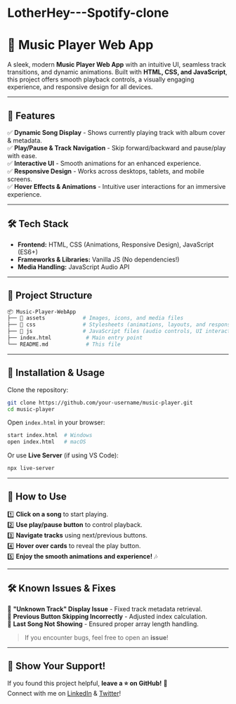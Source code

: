 # LotherHey---Spotify-clone
# 🎵 Music Player Web App

A sleek, modern **Music Player Web App** with an intuitive UI, seamless track transitions, and dynamic animations. Built with **HTML, CSS, and JavaScript**, this project offers smooth playback controls, a visually engaging experience, and responsive design for all devices.

---

## 🚀 Features

✅ **Dynamic Song Display** - Shows currently playing track with album cover & metadata.  
✅ **Play/Pause & Track Navigation** - Skip forward/backward and pause/play with ease.  
✅ **Interactive UI** - Smooth animations for an enhanced experience.  
✅ **Responsive Design** - Works across desktops, tablets, and mobile screens.  
✅ **Hover Effects & Animations** - Intuitive user interactions for an immersive experience.  

---

## 🛠️ Tech Stack

- **Frontend:** HTML, CSS (Animations, Responsive Design), JavaScript (ES6+)
- **Frameworks & Libraries:** Vanilla JS (No dependencies!)
- **Media Handling:** JavaScript Audio API

---


## 📂 Project Structure

```bash
📦 Music-Player-WebApp
├── 📂 assets            # Images, icons, and media files
├── 📂 css               # Stylesheets (animations, layouts, and responsive design)
├── 📂 js                # JavaScript files (audio controls, UI interactions)
├── index.html           # Main entry point
└── README.md            # This file
```

---

## 📜 Installation & Usage

Clone the repository:
```sh
git clone https://github.com/your-username/music-player.git
cd music-player
```

Open `index.html` in your browser:
```sh
start index.html  # Windows
open index.html   # macOS
```

Or use **Live Server** (if using VS Code):
```sh
npx live-server
```

---

## 🎯 How to Use

1️⃣ **Click on a song** to start playing.  
2️⃣ **Use play/pause button** to control playback.  
3️⃣ **Navigate tracks** using next/previous buttons.  
4️⃣ **Hover over cards** to reveal the play button.  
5️⃣ **Enjoy the smooth animations and experience!** 🎶

---

## 🛠️ Known Issues & Fixes

🔹 **"Unknown Track" Display Issue** - Fixed track metadata retrieval.  
🔹 **Previous Button Skipping Incorrectly** - Adjusted index calculation.  
🔹 **Last Song Not Showing** - Ensured proper array length handling.  

> If you encounter bugs, feel free to open an **issue**!

---

## 🌟 Show Your Support!

If you found this project helpful, **leave a ⭐ on GitHub!** 💖  
Connect with me on [LinkedIn](https://www.linkedin.com/in/lakshita-singh-sisodia-796266290?utm_source=share&utm_campaign=share_via&utm_content=profile&utm_medium=android_app) & [Twitter](https://x.com/Grap_Proximity?t=J0aAhk-Sl1jH-QwNhquyxg&s=08)!
